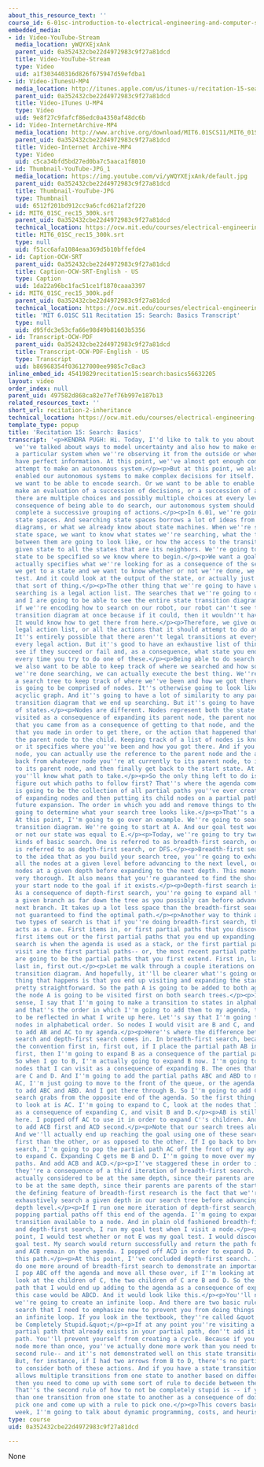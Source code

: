 ```yaml
---
about_this_resource_text: ''
course_id: 6-01sc-introduction-to-electrical-engineering-and-computer-science-i-spring-2011
embedded_media:
- id: Video-YouTube-Stream
  media_location: yWQYXEjxAnk
  parent_uid: 0a352432cbe22d4972983c9f27a81dcd
  title: Video-YouTube-Stream
  type: Video
  uid: a1f303440316d826f675947d59efdba1
- id: Video-iTunesU-MP4
  media_location: http://itunes.apple.com/us/itunes-u/recitation-15-search-basics/id490181666?i=108667924
  parent_uid: 0a352432cbe22d4972983c9f27a81dcd
  title: Video-iTunes U-MP4
  type: Video
  uid: 9e8f27c9fafcf86edc0a4350af48dc6b
- id: Video-InternetArchive-MP4
  media_location: http://www.archive.org/download/MIT6.01SCS11/MIT6_01SC_rec15_300k.mp4
  parent_uid: 0a352432cbe22d4972983c9f27a81dcd
  title: Video-Internet Archive-MP4
  type: Video
  uid: c5ca34bfd5bd27ed0ba7c5aaca1f8010
- id: Thumbnail-YouTube-JPG_1
  media_location: https://img.youtube.com/vi/yWQYXEjxAnk/default.jpg
  parent_uid: 0a352432cbe22d4972983c9f27a81dcd
  title: Thumbnail-YouTube-JPG
  type: Thumbnail
  uid: 6512f201bd912cc9a6cfcd621af2f220
- id: MIT6_01SC_rec15_300k.srt
  parent_uid: 0a352432cbe22d4972983c9f27a81dcd
  technical_location: https://ocw.mit.edu/courses/electrical-engineering-and-computer-science/6-01sc-introduction-to-electrical-engineering-and-computer-science-i-spring-2011/unit-4-probability-and-planning/search-algorithms/recitation-2-inheritance/MIT6_01SC_rec15_300k.srt
  title: MIT6_01SC_rec15_300k.srt
  type: null
  uid: f51cc6afa1084eaa369d5b10bffefde4
- id: Caption-OCW-SRT
  parent_uid: 0a352432cbe22d4972983c9f27a81dcd
  title: Caption-OCW-SRT-English - US
  type: Caption
  uid: 1da22a96bc1fac51ce1f1870caaa3397
- id: MIT6_01SC_rec15_300k.pdf
  parent_uid: 0a352432cbe22d4972983c9f27a81dcd
  technical_location: https://ocw.mit.edu/courses/electrical-engineering-and-computer-science/6-01sc-introduction-to-electrical-engineering-and-computer-science-i-spring-2011/unit-4-probability-and-planning/search-algorithms/recitation-2-inheritance/MIT6_01SC_rec15_300k.pdf
  title: 'MIT 6.01SC S11 Recitation 15: Search: Basics Transcript'
  type: null
  uid: d95fdc3e53cfa66e98d49b81603b5356
- id: Transcript-OCW-PDF
  parent_uid: 0a352432cbe22d4972983c9f27a81dcd
  title: Transcript-OCW-PDF-English - US
  type: Transcript
  uid: b86968354f036127000ee9985c7c8ac3
inline_embed_id: 45419829recitation15:search:basics56632205
layout: video
order_index: null
parent_uid: 497582d868ca82e77ef76b997e187b13
related_resources_text: ''
short_url: recitation-2-inheritance
technical_location: https://ocw.mit.edu/courses/electrical-engineering-and-computer-science/6-01sc-introduction-to-electrical-engineering-and-computer-science-i-spring-2011/unit-4-probability-and-planning/search-algorithms/recitation-2-inheritance
template_type: popup
title: 'Recitation 15: Search: Basics'
transcript: '<p>KENDRA PUGH: Hi. Today, I''d like to talk to you about search. Previously,
  we''ve talked about ways to model uncertainty and also how to make estimations about
  a particular system when we''re observing it from the outside or when we don''t
  have perfect information. At this point, we''ve almost got enough components to
  attempt to make an autonomous system.</p><p>But at this point, we also haven''t
  enabled our autonomous systems to make complex decisions for itself. This is why
  we want to be able to encode search. Or we want to be able to enable a system to
  make an evaluation of a succession of decisions, or a succession of actions, when
  there are multiple choices and possibly multiple choices at every level. So as a
  consequence of being able to do search, our autonomous system should be able to
  complete a successive grouping of actions.</p><p>In 6.01, we''re going to be searching
  state spaces. And searching state spaces borrows a lot of ideas from state transition
  diagrams, or what we already know about state machines. When we''re searching a
  state space, we want to know what states we''re searching, what the transitions
  between them are going to look like, or how the access to the transitions from a
  given state to all the states that are its neighbors. We''re going to want the start
  state to be specified so we know where to begin.</p><p>We want a goal test, which
  actually specifies what we''re looking for as a consequence of the search. Or if
  we get to a state and we want to know whether or not we''re done, we use our goal
  test. And it could look at the output of the state, or actually just the state name,
  that sort of thing.</p><p>The other thing that we''re going to have while we''re
  searching is a legal action list. The searches that we''re going to do today, you
  and I are going to be able to see the entire state transition diagram at once. But
  if we''re encoding how to search on our robot, our robot can''t see the entire state
  transition diagram at once because if it could, then it wouldn''t have to do search.
  It would know how to get there from here.</p><p>Therefore, we give our system a
  legal action list, or all the actions that it should attempt to do at a given state.
  It''s entirely possible that there aren''t legal transitions at every state for
  every legal action. But it''s good to have an exhaustive list of things to try and
  see if they succeed or fail and, as a consequence, what state you end up visiting
  every time you try to do one of these.</p><p>Being able to do search is great. But
  we also want to be able to keep track of where we searched and how so that once
  we''re done searching, we can actually execute the best thing. We''re going to use
  a search tree to keep track of where we''ve been and how we got there. Search tree
  is going to be comprised of nodes. It''s otherwise going to look like a directed,
  acyclic graph. And it''s going to have a lot of similarity to any particular state
  transition diagram that we end up searching. But it''s going to have nodes instead
  of states.</p><p>Nodes are different. Nodes represent both the state that you''ve
  visited as a consequence of expanding its parent node, the parent node, or the place
  that you came from as a consequence of getting to that node, and the transition
  that you made in order to get there, or the action that happened that got you from
  the parent node to the child. Keeping track of a list of nodes is known as a path,
  or it specifies where you''ve been and how you got there. And if you''re at a given
  node, you can actually use the reference to the parent node and the action to trace
  back from whatever node you''re at currently to its parent node, to its parent node,
  to its parent node, and then finally get back to the start state. At that point,
  you''ll know what path to take.</p><p>So the only thing left to do is, how do you
  figure out which paths to follow first? That''s where the agenda comes in. The agenda
  is going to be the collection of all partial paths you''ve ever created as a consequence
  of expanding nodes and then putting its child nodes on a partial path meant for
  future expansion. The order in which you add and remove things to the agenda is
  going to determine what your search tree looks like.</p><p>That''s a lot of information.
  At this point, I''m going to go over an example. We''re going to search the state
  transition diagram. We''re going to start at A. And our goal test would be whether
  or not our state was equal to E.</p><p>Today, we''re going to try two different
  kinds of basic search. One is referred to as breadth-first search, or BFS. And one
  is referred to as depth-first search, or DFS.</p><p>Breadth-first search refers
  to the idea that as you build your search tree, you''re going to exhaustively expand
  all the nodes at a given level before advancing to the next level, or all the given
  nodes at a given depth before expanding to the next depth. This means you''re being
  very thorough. It also means that you''re guaranteed to find the shortest path from
  your start node to the goal if it exists.</p><p>Depth-first search is the opposite.
  As a consequence of depth-first search, you''re going to expand all the nodes in
  a given branch as far down the tree as you possibly can before advancing to the
  next branch. It takes up a lot less space than the breadth-first search, but it''s
  not guaranteed to find the optimal path.</p><p>Another way to think about these
  two types of search is that if you''re doing breadth-first search, then your agenda
  acts as a cue. First items in, or first partial paths that you discover, are the
  first items out or the first partial paths that you end up expanding. Depth-first
  search is when the agenda is used as a stack, or the first partial paths that you
  visit are the first partial paths-- or, the most recent partial paths that you visited
  are going to be the partial paths that you first extend. First in, last out. Or,
  last in, first out.</p><p>Let me walk through a couple iterations on this state
  transition diagram. And hopefully, it''ll be clearer what''s going on. The first
  thing that happens is that you end up visiting and expanding the start node. That''s
  pretty straightforward. So the path A is going to be added to both agendas. And
  the node A is going to be visited first on both search trees.</p><p>If, in the general
  sense, I say that I''m going to make a transition to states in alphabetical order,
  and that''s the order in which I''m going to add them to my agenda, that''s going
  to be reflected in what I write up here. Let''s say that I''m going to visit new
  nodes in alphabetical order. So nodes I would visit are B and C, and I''m going
  to add AB and AC to my agenda.</p><p>Here''s where the difference between breadth-first
  search and depth-first search comes in. In breadth-first search, because I''m following
  the convention first in, first out, if I place the partial path AB in my agenda
  first, then I''m going to expand B as a consequence of the partial path AB first.
  So when I go to B, I''m actually going to expand B now. I''m going to look at the
  nodes that I can visit as a consequence of expanding B. The ones that I can visit
  are C and D. And I''m going to add the partial paths ABC and ABD to my agenda.</p><p>So
  AC, I''m just going to move to the front of the queue, or the agenda, and I''m going
  to add ABC and ABD. And I got there through B. So I''m going to add C and D here.</p><p>Depth-first
  search grabs from the opposite end of the agenda. So the first thing I''m going
  to look at is AC. I''m going to expand to C, look at the nodes that I can reach
  as a consequence of expanding C, and visit B and D.</p><p>AB is still hanging out
  here. I popped off AC to use it in order to expand C''s children. And I''m going
  to add ACB first and ACD second.</p><p>Note that our search trees already look different.
  And we''ll actually end up reaching the goal using one of these search strategies
  first than the other, or as opposed to the other. If I go back to breadth-first
  search, I''m going to pop the partial path AC off the front of my agenda. I''m going
  to expand C. Expanding C gets me B and D. I''m going to move over my existing partial
  paths. And add ACB and ACD.</p><p>I''ve staggered these in order to indicate that
  they''re a consequence of a third iteration of breadth-first search. But they''re
  actually considered to be at the same depth, since their parents are considered
  to be at the same depth, since their parents are parents of the start node. That''s
  the defining feature of breadth-first research is the fact that we''re going to
  exhaustively search a given depth in our search tree before advancing to the next
  depth level.</p><p>If I run one more iteration of depth-first search, again, I''m
  popping partial paths off this end of the agenda. I''m going to expand D. D one
  transition available to a node. And in plain old fashioned breadth-first search
  and depth-first search, I run my goal test when I visit a node.</p><p>So at this
  point, I would test whether or not E was my goal test. I would discover it''s my
  goal test. My search would return successfully and return the path found. So AB
  and ACB remain on the agenda. I popped off ACD in order to expand D. And I found
  this path.</p><p>At this point, I''ve concluded depth-first search. I''m going to
  do one more around of breadth-first search to demonstrate an important rule. If
  I pop ABC off the agenda and move all these over, if I''m looking at ABC, and I
  look at the children of C, the two children of C are B and D. So the first partial
  path that I would end up adding to the agenda as a consequence of expanding C in
  this case would be ABCD. And it would look like this.</p><p>You''ll notice that
  we''re going to create an infinite loop. And there are two basic rules of basic
  search that I need to emphasize now to prevent you from doing things like creating
  an infinite loop. If you look in the textbook, they''re called &quot;How to Not
  be Completely Stupid.&quot;</p><p>If at any point you''re visiting a node in your
  partial path that already exists in your partial path, don''t add it to that partial
  path. You''ll prevent yourself from creating a cycle. Because if you visit the same
  node more than once, you''ve actually done more work than you need to.</p><p>The
  second rule-- and it''s not demonstrated well on this state transition diagram.
  But, for instance, if I had two arrows from B to D, there''s no particular reason
  to consider both of these actions. And if you have a state transition diagram that
  allows multiple transitions from one state to another based on different actions,
  then you need to come up with some sort of rule to decide between the two actions.
  That''s the second rule of how to not be completely stupid is -- if you have more
  than one transition from one state to another as a consequence of doing search,
  pick one and come up with a rule to pick one.</p><p>This covers basic search. Next
  week, I''m going to talk about dynamic programming, costs, and heuristics. &nbsp;</p>'
type: course
uid: 0a352432cbe22d4972983c9f27a81dcd

---
```

None